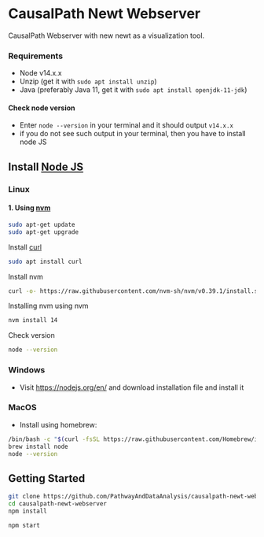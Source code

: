 # CausalPath Newt Webserver

CausalPath Webserver with new newt as a visualization tool.

### Requirements

- Node v14.x.x
- Unzip (get it with `sudo apt install unzip`)
- Java (preferably Java 11, get it with `sudo apt install openjdk-11-jdk`)

#### Check node version

- Enter `node --version` in your terminal and it should output `v14.x.x`
- if you do not see such output in your terminal, then you have to install node JS

## Install [Node JS](https://nodejs.org/)

### Linux

#### 1. Using [nvm](https://github.com/nvm-sh/nvm/blob/master/README.md)

```bash
sudo apt-get update
sudo apt-get upgrade
```

Install [curl](https://curl.se/)

```bash
sudo apt install curl
```

Install nvm

```bash
curl -o- https://raw.githubusercontent.com/nvm-sh/nvm/v0.39.1/install.sh | bash
```

Installing nvm using nvm

```bash
nvm install 14
```

Check version

```bash
node --version
```

### Windows

- Visit https://nodejs.org/en/ and download installation file and install it

### MacOS

- Install using homebrew:

```bash
/bin/bash -c "$(curl -fsSL https://raw.githubusercontent.com/Homebrew/install/HEAD/install.sh)"
brew install node
node --version
```

## Getting Started

```bash
git clone https://github.com/PathwayAndDataAnalysis/causalpath-newt-webserver.git
cd causalpath-newt-webserver
npm install

npm start
```
